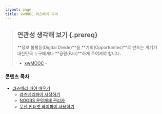 ```yaml
---
layout: page
title: xwMOOC 라즈베리 파이
---
```


> ## 연관성 생각해 보기 {.prereq}
>
> **정보 불평등(Digital Divide)**을 **기회(Opportunites)**로 만드는 계기가 대한민국 누구에게나 **공평(Fair)**하게 주여져야 합니다.
> - [xwMOOC](http://www.xwmooc.net) -
 



### 콘텐츠 목차 

-  [라즈베리 파이 배우기](raspberry-pi/index.html)
    - [라즈베리파이 시작하기](raspberry-pi/00-install.html)
    - [NOOBS 운영체제 관리자](raspberry-pi/01-noobs.html)
    - [무선 인터넷 와이파이 사용하기](raspberry-pi/02-wifi.html)



